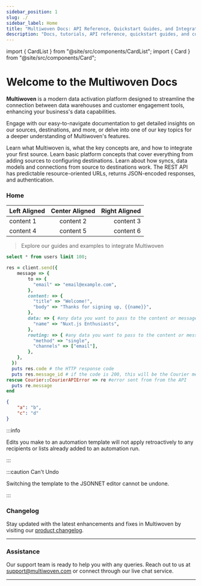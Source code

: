 ```yaml
---
sidebar_position: 1
slug: ./
sidebar_label: Home
title: "Multiwoven Docs: API Reference, Quickstart Guides, and Integrations"
description: "Docs, tutorials, API reference, quickstart guides, and code snippets for getting started with Multiwoven."
---
```


import { CardList } from "@site/src/components/CardList";
import { Card } from "@site/src/components/Card";

# Welcome to the Multiwoven Docs

**Multiwoven** is a modern data activation platform designed to streamline the connection between data warehouses and customer engagement tools, enhancing your business's data capabilities.

Engage with our easy-to-navigate documentation to get detailed insights on our sources, destinations, and more, or delve into one of our key topics for a deeper understanding of Multiwoven's features.

<CardList size="medium">
  <Card title="Getting Started" href="/getting-started/introduction/" linkText="Learn More">
    Learn what Multiwoven is, what the key concepts are, and how to integrate your first source.
  </Card>
  <Card title="Tutorials" href="/" linkText="Learn More">
    Learn basic platform concepts that cover everything from adding sources to configuring
    destinations.
  </Card>
  <Card title="Connections" href="/" linkText="Learn More">
    Learn about how syncs, data models and connections from source to destinations work.
  </Card>
  <Card title="API Reference" href="/api" linkText="Learn More">
    The REST API has predictable resource-oriented URLs, returns JSON-encoded responses, and authentication.
  </Card>
</CardList>

### Home

| Left Aligned | Center Aligned | Right Aligned |
|:-------------|:--------------:|--------------:|
| content 1    |   content 2    |    content 3  |
| content 4    |   content 5    |    content 6  |

> Explore our guides and examples to integrate Multiwoven

```sql
select * from users limit 100;
```

```ruby
res = client.send({
    message => {
        to => {
          "email" => "email@example.com",
        },
        content: => {
          "title" => "Welcome!",
          "body" => "Thanks for signing up, {{name}}",
        },
        data: => { #any data you want to pass to the content or message template
          "name" => "Nuxt.js Enthusiasts",
        },
        routing: => { #any data you want to pass to the content or message template
          "method" => "single",
          "channels" => ["email"],
        },
    },
  })
  puts res.code # the HTTP response code
  puts res.message_id # if the code is 200, this will be the Courier message ID for this notification
rescue Courier::CourierAPIError => re #error sent from from the API
  puts re.message
end
```

```json
{
    "a": "b",
    "c": "d"
}
```

:::info

Edits you make to an automation template will not apply retroactively to any recipients or lists already added to an automation run.

:::

:::caution Can't Undo

Switching the template to the JSONNET editor cannot be undone.

:::

### Changelog

Stay updated with the latest enhancements and fixes in Multiwoven by visiting our [product changelog](./).

----

### Assistance

Our support team is ready to help you with any queries. Reach out to us at [support@multiwoven.com](mailto:support@multiwoven.com) or connect through our live chat service.

---


